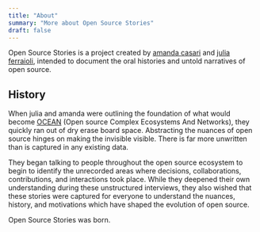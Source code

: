 ```yaml
---
title: "About"
summary: "More about Open Source Stories"
draft: false
---
```


Open Source Stories is a project created by [amanda casari](https://twitter.com/amcasari) and [julia ferraioli](https://twitter.com/juliaferraioli), intended to document the oral histories and untold narratives of open source.

## History

When julia and amanda were outlining the foundation of what would become [OCEAN](https://vermontcomplexsystems.org/partner/OCEAN/) (Open source Complex Ecosystems And Networks), they quickly ran out of dry erase board space. Abstracting the nuances of open source hinges on making the invisible visible. There is far more unwritten than is captured in any existing data.

They began talking to people throughout the open source ecosystem to begin to identify the unrecorded areas where decisions, collaborations, contributions, and interactions took place. While they deepened their own understanding during these unstructured interviews, they also wished that these stories were captured for everyone to understand the nuances, history, and motivations which have shaped the evolution of open source.

Open Source Stories was born.
